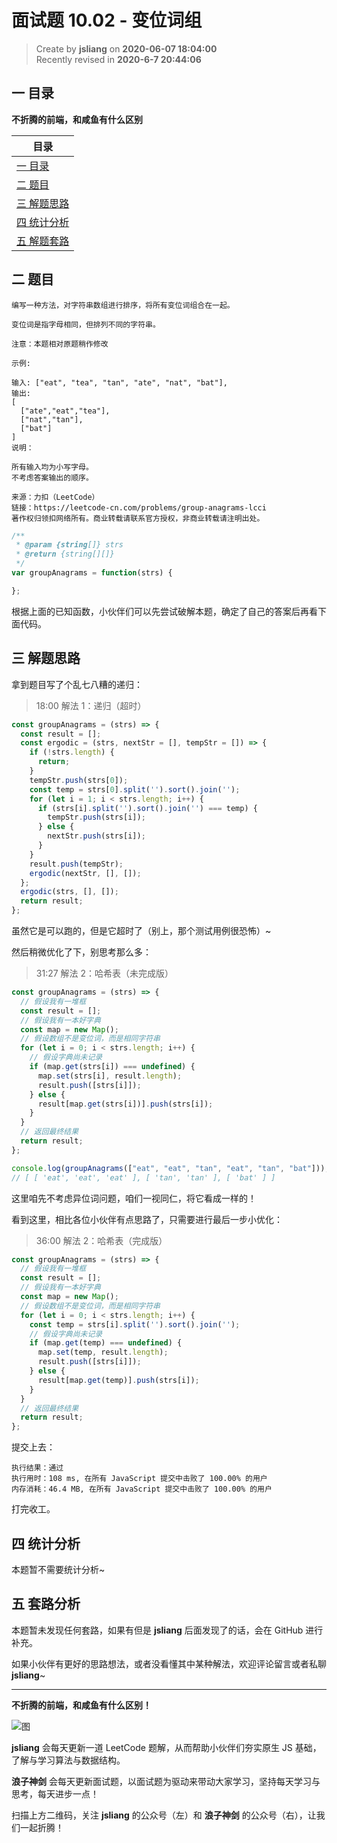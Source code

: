 面试题 10.02 - 变位词组
===

> Create by **jsliang** on **2020-06-07 18:04:00**  
> Recently revised in **2020-6-7 20:44:06**  

## 一 目录

**不折腾的前端，和咸鱼有什么区别**

| 目录 |
| --- |
| [一 目录](#chapter-one) |
| [二 题目](#chapter-two) |
| [三 解题思路](#chapter-three) |
| [四 统计分析](#chapter-four) |
| [五 解题套路](#chapter-five) |

## 二 题目



```
编写一种方法，对字符串数组进行排序，将所有变位词组合在一起。

变位词是指字母相同，但排列不同的字符串。

注意：本题相对原题稍作修改

示例:

输入: ["eat", "tea", "tan", "ate", "nat", "bat"],
输出:
[
  ["ate","eat","tea"],
  ["nat","tan"],
  ["bat"]
]
说明：

所有输入均为小写字母。
不考虑答案输出的顺序。

来源：力扣（LeetCode）
链接：https://leetcode-cn.com/problems/group-anagrams-lcci
著作权归领扣网络所有。商业转载请联系官方授权，非商业转载请注明出处。
```

```js
/**
 * @param {string[]} strs
 * @return {string[][]}
 */
var groupAnagrams = function(strs) {

};
```

根据上面的已知函数，小伙伴们可以先尝试破解本题，确定了自己的答案后再看下面代码。

## 三 解题思路



拿到题目写了个乱七八糟的递归：

> 18:00 解法 1：递归（超时）

```js
const groupAnagrams = (strs) => {
  const result = [];
  const ergodic = (strs, nextStr = [], tempStr = []) => {
    if (!strs.length) {
      return;
    }
    tempStr.push(strs[0]);
    const temp = strs[0].split('').sort().join('');
    for (let i = 1; i < strs.length; i++) {
      if (strs[i].split('').sort().join('') === temp) {
        tempStr.push(strs[i]);
      } else {
        nextStr.push(strs[i]);
      }
    }
    result.push(tempStr);
    ergodic(nextStr, [], []);
  };
  ergodic(strs, [], []);
  return result;
};
```

虽然它是可以跑的，但是它超时了（别上，那个测试用例很恐怖）~

然后稍微优化了下，别思考那么多：

> 31:27 解法 2：哈希表（未完成版）

```js
const groupAnagrams = (strs) => {
  // 假设我有一堆框
  const result = [];
  // 假设我有一本好字典
  const map = new Map();
  // 假设数组不是变位词，而是相同字符串
  for (let i = 0; i < strs.length; i++) {
    // 假设字典尚未记录
    if (map.get(strs[i]) === undefined) {
      map.set(strs[i], result.length);
      result.push([strs[i]]);
    } else {
      result[map.get(strs[i])].push(strs[i]);
    }
  }
  // 返回最终结果
  return result;
};

console.log(groupAnagrams(["eat", "eat", "tan", "eat", "tan", "bat"]));
// [ [ 'eat', 'eat', 'eat' ], [ 'tan', 'tan' ], [ 'bat' ] ]
```

这里咱先不考虑异位词问题，咱们一视同仁，将它看成一样的！

看到这里，相比各位小伙伴有点思路了，只需要进行最后一步小优化：

> 36:00 解法 2：哈希表（完成版）

```js
const groupAnagrams = (strs) => {
  // 假设我有一堆框
  const result = [];
  // 假设我有一本好字典
  const map = new Map();
  // 假设数组不是变位词，而是相同字符串
  for (let i = 0; i < strs.length; i++) {
    const temp = strs[i].split('').sort().join('');
    // 假设字典尚未记录
    if (map.get(temp) === undefined) {
      map.set(temp, result.length);
      result.push([strs[i]]);
    } else {
      result[map.get(temp)].push(strs[i]);
    }
  }
  // 返回最终结果
  return result;
};
```

提交上去：

```
执行结果：通过
执行用时：108 ms, 在所有 JavaScript 提交中击败了 100.00% 的用户
内存消耗：46.4 MB, 在所有 JavaScript 提交中击败了 100.00% 的用户
```

打完收工。

## 四 统计分析



本题暂不需要统计分析~

## 五 套路分析



本题暂未发现任何套路，如果有但是 **jsliang** 后面发现了的话，会在 GitHub 进行补充。

如果小伙伴有更好的思路想法，或者没看懂其中某种解法，欢迎评论留言或者私聊 **jsliang**~

---

**不折腾的前端，和咸鱼有什么区别！**

![图](https://github.com/LiangJunrong/document-library/blob/master/public-repertory/img/z-index-small.png?raw=true)

**jsliang** 会每天更新一道 LeetCode 题解，从而帮助小伙伴们夯实原生 JS 基础，了解与学习算法与数据结构。

**浪子神剑** 会每天更新面试题，以面试题为驱动来带动大家学习，坚持每天学习与思考，每天进步一点！

扫描上方二维码，关注 **jsliang** 的公众号（左）和 **浪子神剑** 的公众号（右），让我们一起折腾！

